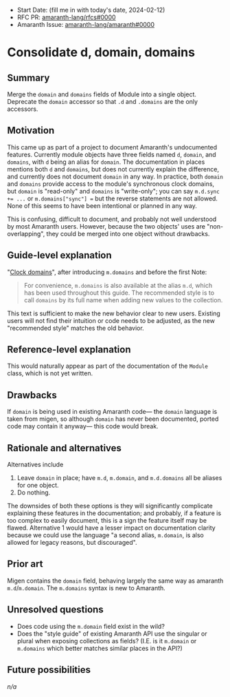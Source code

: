 - Start Date: (fill me in with today's date, 2024-02-12)
- RFC PR: [amaranth-lang/rfcs#0000](https://github.com/amaranth-lang/rfcs/pull/0000)
- Amaranth Issue: [amaranth-lang/amaranth#0000](https://github.com/amaranth-lang/amaranth/issues/0000)

# Consolidate d, domain, domains

## Summary
[summary]: #summary

Merge the `domain` and `domains` fields of Module into a single object. Deprecate the `domain` accessor so that `.d` and `.domains` are the only accessors.

## Motivation
[motivation]: #motivation

This came up as part of a project to document Amaranth's undocumented features. Currently module objects have three fields named `d`, `domain`, and `domains`, with `d` being an alias for `domain`. The documentation in places mentions both `d` and `domains`, but does not currently explain the difference, and currently does not document `domain` in any way. In practice, both `domain` and `domains` provide access to the module's synchronous clock domains, but `domain` is "read-only" and `domains` is "write-only"; you can say `m.d.sync += ...` or `m.domains["sync"] =` but the reverse statements are not allowed. None of this seems to have been intentional or planned in any way.

This is confusing, difficult to document, and probably not well understood by most Amaranth users. However, because the two objects' uses are "non-overlapping", they could be merged into one object without drawbacks.

## Guide-level explanation
[guide-level-explanation]: #guide-level-explanation

"[Clock domains](https://amaranth-lang.org/docs/amaranth/latest/guide.html#clock-domains)", after introducing `m.domains` and before the first Note:

> For convenience, `m.domains` is also available at the alias `m.d`, which has been used throughout this guide. The recommended style is to call `domains` by its full name when adding new values to the collection.

This text is sufficient to make the new behavior clear to new users. Existing users will not find their intuition or code needs to be adjusted, as the new "recommended style" matches the old behavior.

## Reference-level explanation
[reference-level-explanation]: #reference-level-explanation

This would naturally appear as part of the documentation of the `Module` class, which is not yet written.

## Drawbacks
[drawbacks]: #drawbacks

If `domain` is being used in existing Amaranth code— the `domain` language is taken from migen, so although `domain` has never been documented, ported code may contain it anyway— this code would break.

## Rationale and alternatives
[rationale-and-alternatives]: #rationale-and-alternatives

Alternatives include

1. Leave `domain` in place; have `m.d`, `m.domain`, and `m.d.domains` all be aliases for one object.
2. Do nothing.

The downsides of both these options is they will significantly complicate explaining these features in the documentation; and probably, if a feature is too complex to easily document, this is a sign the feature itself may be flawed. Alternative 1 would have a lesser impact on documentation clarity because we could use the language "a second alias, `m.domain`, is also allowed for legacy reasons, but discouraged".

## Prior art
[prior-art]: #prior-art

Migen contains the `domain` field, behaving largely the same way as amaranth `m.d`/`m.domain`. The `m.domains` syntax is new to Amaranth.

## Unresolved questions
[unresolved-questions]: #unresolved-questions

- Does code using the `m.domain` field exist in the wild?
- Does the "style guide" of existing Amaranth API use the singular or plural when exposing collections as fields? (I.E. is it `m.domain` or `m.domains` which better matches similar places in the API?)

## Future possibilities
[future-possibilities]: #future-possibilities

*n/a*
